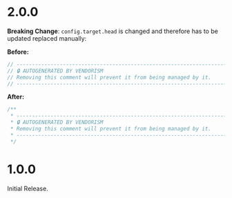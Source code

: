 # 2.0.0

**Breaking Change**: `config.target.head` is changed and therefore has to be updated replaced manually:

**Before:**

```js
// ---------------------------------------------------------------------
// 🔒 AUTOGENERATED BY VENDORISM
// Removing this comment will prevent it from being managed by it.
// ---------------------------------------------------------------------
```

**After:**

```js
/**
 * ---------------------------------------------------------------------
 * 🔒 AUTOGENERATED BY VENDORISM
 * Removing this comment will prevent it from being managed by it.
 * ---------------------------------------------------------------------
 */
```

# 1.0.0

Initial Release.

```

```
